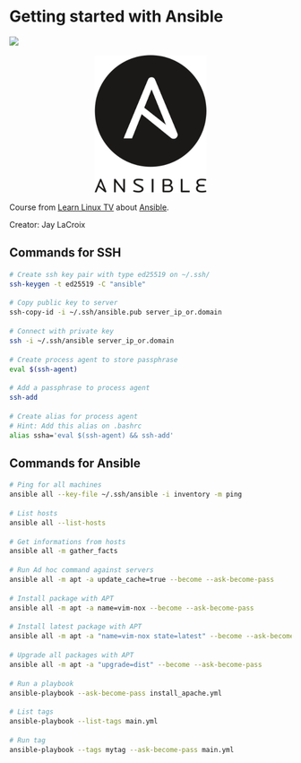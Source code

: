 # Getting started with Ansible
![](https://img.shields.io/badge/status-progress-blue)

<p align="center">
<img src=".github/logo.png">
</p>

Course from [Learn Linux TV](https://www.youtube.com/@LearnLinuxTV) about [Ansible](https://youtube.com/playlist?list=PLT98CRl2KxKEUHie1m24-wkyHpEsa4Y70&si=4yVFiKpWzec0q8lS).

Creator: Jay LaCroix

## Commands for SSH

```bash
# Create ssh key pair with type ed25519 on ~/.ssh/
ssh-keygen -t ed25519 -C "ansible"

# Copy public key to server
ssh-copy-id -i ~/.ssh/ansible.pub server_ip_or.domain

# Connect with private key
ssh -i ~/.ssh/ansible server_ip_or.domain

# Create process agent to store passphrase
eval $(ssh-agent)

# Add a passphrase to process agent
ssh-add

# Create alias for process agent
# Hint: Add this alias on .bashrc
alias ssha='eval $(ssh-agent) && ssh-add'
```

## Commands for Ansible

```bash
# Ping for all machines
ansible all --key-file ~/.ssh/ansible -i inventory -m ping

# List hosts
ansible all --list-hosts

# Get informations from hosts
ansible all -m gather_facts

# Run Ad hoc command against servers
ansible all -m apt -a update_cache=true --become --ask-become-pass

# Install package with APT
ansible all -m apt -a name=vim-nox --become --ask-become-pass

# Install latest package with APT
ansible all -m apt -a "name=vim-nox state=latest" --become --ask-become-pass

# Upgrade all packages with APT
ansible all -m apt -a "upgrade=dist" --become --ask-become-pass

# Run a playbook
ansible-playbook --ask-become-pass install_apache.yml

# List tags
ansible-playbook --list-tags main.yml

# Run tag
ansible-playbook --tags mytag --ask-become-pass main.yml
```